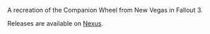 A recreation of the Companion Wheel from New Vegas in Fallout 3.   

Releases are available on [Nexus](https://www.nexusmods.com/fallout3/mods/26546).
